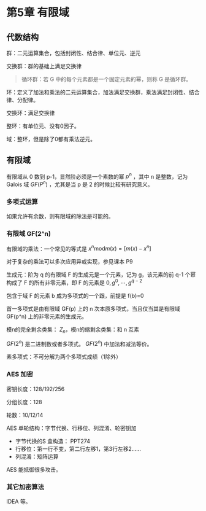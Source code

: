 # 第5章 有限域

## 代数结构

群：二元运算集合，包括封闭性、结合律、单位元、逆元

交换群：群的基础上满足交换律

> 循环群：若 G 中的每个元素都是一个固定元素的幂，则称 G 是循环群。

环：定义了加法和乘法的二元运算集合，加法满足交换群，乘法满足封闭性、结合律、分配律。

交换环：满足交换律

整环：有单位元、没有0因子。

域：整环，但是除了0都有乘法逆元。

## 有限域

有限域从 0 数到 p-1，显然阶必须是一个素数的幂 $p^n$ ，其中 n 是整数，记为 Galois 域 $GF(P^n)$ ，尤其是当 p 是 2 的时候比较有研究意义。

### 多项式运算

如果允许有余数，则有限域的除法是可能的。

### 有限域 GF(2^n)

有限域的乘法：一个常见的等式是 $x^n\text{mod}m(x)=[m(x)-x^n]$

对于复杂的乘法可以多次应用异或实现，参见课本 P9

生成元：阶为 q 的有限域 F 的生成元是一个元素，记为 g，该元素的前 q-1 个幂构成了 F 的所有非零元素，即 F 的元素是 $0, g^0,\cdots,g^{q-2}$

包含于域 F 的元素 b 成为多项式的一个跟，前提是 f(b)=0

首一多项式是由有限域 GF(p) 上的 n 次本原多项式，当且仅当其是有限域 GF(p^n) 上的非零元素的生成元。

模n的完全剩余类集： $Z_n$，模n的缩剩余类集：和 n 互素

$GF(2^n)$ 是二进制数或者多项式。 $GF(2^n)$ 中加法和减法等价。

素多项式：不可分解为两个多项式成绩（1除外）

### AES 加密

密钥长度：128/192/256

分组长度：128

轮数：10/12/14

AES 单轮结构：字节代换、行移位、列混淆、轮密钥加

- 字节代换的S 盒构造： PPT274
- 行移位：第一行不变，第二行左移1，第3行左移2……
- 列混淆：矩阵运算

AES 能抵御很多攻击。

### 其它加密算法

IDEA 等。
